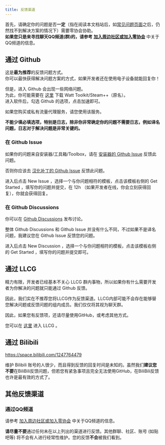 ```yaml
---
title: 反馈渠道
---
```

首先，请确定你的问题是否**一定**（指在阅读本文档站后，如[常见问题页面](https://www.zeroasso.top/docs/FAQ)之后，仍然找不到解决方案的情况下）需要零协会协助。  
**如果您只是来寻找聊天QQ频道(群)的，请参考** [**加入周边社区或加入零协会**](https://www.zeroasso.top/docs/main#join-community) 中关于QQ频道的信息。

## 通过 Github

这是**最为推荐**的反馈问题方式。  
你可以最快获得解决问题方案的方式，如果开发者还在使用电子设备就能回复你！

但是，进入 Github 会出现一些网络问题。  
为此，你可能需要在 [这里](https://steampp.net/) 下载 Watt Toolkit/Steam++（原名）。  
进入软件后，勾选 Github 的选项，点击加速即可。

如果您购买或私有流量代理服务，请您使用该服务。

**不能少填必填选项，特别是日志，除非你非常确定你的问题不需要日志，例如译名问题，日志对于解决问题是非常关键的。**

### 在 Github Issue

如果你的问题来自安装器/工具箱/Toolbox，请在 [安装器的 Github Issue](https://github.com/LocalizeLimbusCompany/LLC_MOD_Toolbox/issues) 反馈此问题。

否则你应该去 [汉化补丁的 Github Issue](https://github.com/LocalizeLimbusCompany/LocalizeLimbusCompany/issues) 反馈此问题。

进入后点击 New Issue ，选择一个与你问题相符的模板，点击该模板右侧的 Get Started ，填写你的问题并提交，在 12h （如果开发者在线，你会立刻获得回复），你就会获得回复。

### 在 Github Discussions

你可以在 [Github Discussions](https://github.com/orgs/LocalizeLimbusCompany/discussions) 发布讨论。

整体 Github Discussions 和 Github Issue 并没有什么不同，不过如果不是译名问题，我建议您在 Github Issue 反馈您的问题。

进入后点击 New Discussion ，选择一个与你问题相符的模板，点击该模板右侧的 Get Started ，填写你的问题并提交即可。

## 通过 LLCG

精力有限，开发者已经基本不关心 LLCG 群内事物，所以如果你有什么需要开发者为你解决的问题就只能通过 Github 反馈。

因此，我们实在不推荐您将LLCG作为反馈渠道。LLCG内部可能不会存在能够替您解决问题或反馈问题的组内成员。我们仅仅将其视为聊天群。

因此，如果您有反馈项，还请尽量使用GitHub，或考虑其他方式。

您可以在 [这里](https://jq.qq.com/?_wv=1027&k=5NE6Kvg2) 进入 LLCG 。

## 通过 Bilibili

https://space.bilibili.com/1247764479

维护 Bilibili 账号的人很少，而且得到反馈的回复时间是未知的。虽然我们**建议您不要**在BiliBili反馈问题，但若您有紧急事项且完全无法使用GitHub，在BiliBili反馈也许是最有效的方式了。

## 其他反馈渠道

### 通过QQ频道
请参考 [加入周边社区或加入零协会](https://www.zeroasso.top/docs/main#join-community) 中关于QQ频道的信息。

**请尽量不要**通过任何未在以上列出的渠道进行反馈。其他群聊、社区、账号 (如贴吧等) 将不会有人进行经常性维护。您的反馈**不会**被我们看到。
